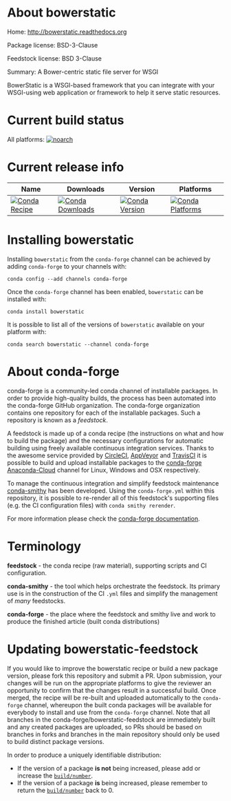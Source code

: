 About bowerstatic
=================

Home: http://bowerstatic.readthedocs.org

Package license: BSD-3-Clause

Feedstock license: BSD 3-Clause

Summary: A Bower-centric static file server for WSGI

BowerStatic is a WSGI-based framework that you can integrate with your
WSGI-using web application or framework to help it serve static resources.


Current build status
====================

All platforms:
[![noarch](https://img.shields.io/circleci/project/github/conda-forge/bowerstatic-feedstock/master.svg?label=noarch)](https://circleci.com/gh/conda-forge/bowerstatic-feedstock)

Current release info
====================

| Name | Downloads | Version | Platforms |
| --- | --- | --- | --- |
| [![Conda Recipe](https://img.shields.io/badge/recipe-bowerstatic-green.svg)](https://anaconda.org/conda-forge/bowerstatic) | [![Conda Downloads](https://img.shields.io/conda/dn/conda-forge/bowerstatic.svg)](https://anaconda.org/conda-forge/bowerstatic) | [![Conda Version](https://img.shields.io/conda/vn/conda-forge/bowerstatic.svg)](https://anaconda.org/conda-forge/bowerstatic) | [![Conda Platforms](https://img.shields.io/conda/pn/conda-forge/bowerstatic.svg)](https://anaconda.org/conda-forge/bowerstatic) |

Installing bowerstatic
======================

Installing `bowerstatic` from the `conda-forge` channel can be achieved by adding `conda-forge` to your channels with:

```
conda config --add channels conda-forge
```

Once the `conda-forge` channel has been enabled, `bowerstatic` can be installed with:

```
conda install bowerstatic
```

It is possible to list all of the versions of `bowerstatic` available on your platform with:

```
conda search bowerstatic --channel conda-forge
```


About conda-forge
=================

conda-forge is a community-led conda channel of installable packages.
In order to provide high-quality builds, the process has been automated into the
conda-forge GitHub organization. The conda-forge organization contains one repository
for each of the installable packages. Such a repository is known as a *feedstock*.

A feedstock is made up of a conda recipe (the instructions on what and how to build
the package) and the necessary configurations for automatic building using freely
available continuous integration services. Thanks to the awesome service provided by
[CircleCI](https://circleci.com/), [AppVeyor](http://www.appveyor.com/)
and [TravisCI](https://travis-ci.org/) it is possible to build and upload installable
packages to the [conda-forge](https://anaconda.org/conda-forge)
[Anaconda-Cloud](http://docs.anaconda.org/) channel for Linux, Windows and OSX respectively.

To manage the continuous integration and simplify feedstock maintenance
[conda-smithy](http://github.com/conda-forge/conda-smithy) has been developed.
Using the ``conda-forge.yml`` within this repository, it is possible to re-render all of
this feedstock's supporting files (e.g. the CI configuration files) with ``conda smithy rerender``.

For more information please check the [conda-forge documentation](https://conda-forge.org/docs/).

Terminology
===========

**feedstock** - the conda recipe (raw material), supporting scripts and CI configuration.

**conda-smithy** - the tool which helps orchestrate the feedstock.
                   Its primary use is in the construction of the CI ``.yml`` files
                   and simplify the management of *many* feedstocks.

**conda-forge** - the place where the feedstock and smithy live and work to
                  produce the finished article (built conda distributions)


Updating bowerstatic-feedstock
==============================

If you would like to improve the bowerstatic recipe or build a new
package version, please fork this repository and submit a PR. Upon submission,
your changes will be run on the appropriate platforms to give the reviewer an
opportunity to confirm that the changes result in a successful build. Once
merged, the recipe will be re-built and uploaded automatically to the
`conda-forge` channel, whereupon the built conda packages will be available for
everybody to install and use from the `conda-forge` channel.
Note that all branches in the conda-forge/bowerstatic-feedstock are
immediately built and any created packages are uploaded, so PRs should be based
on branches in forks and branches in the main repository should only be used to
build distinct package versions.

In order to produce a uniquely identifiable distribution:
 * If the version of a package **is not** being increased, please add or increase
   the [``build/number``](http://conda.pydata.org/docs/building/meta-yaml.html#build-number-and-string).
 * If the version of a package **is** being increased, please remember to return
   the [``build/number``](http://conda.pydata.org/docs/building/meta-yaml.html#build-number-and-string)
   back to 0.